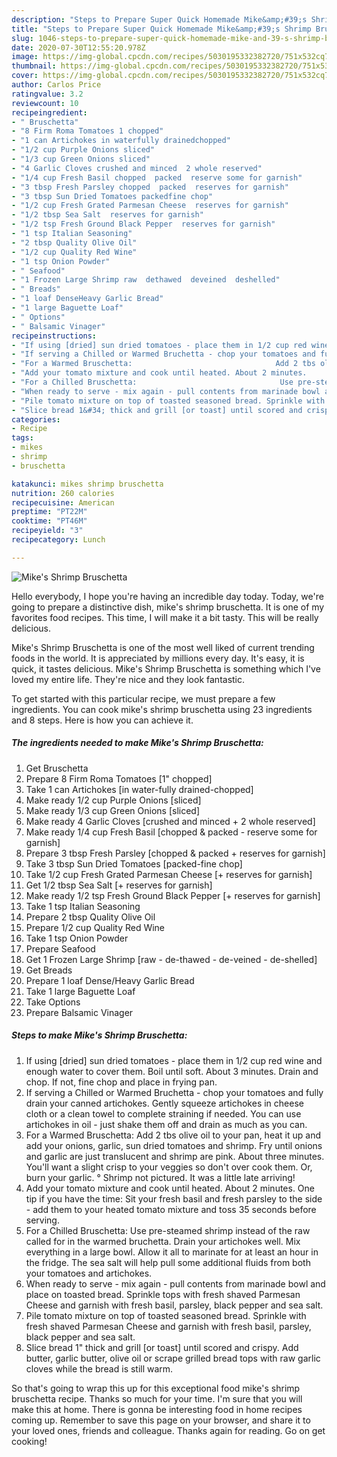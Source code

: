 ```yaml
---
description: "Steps to Prepare Super Quick Homemade Mike&amp;#39;s Shrimp Bruschetta"
title: "Steps to Prepare Super Quick Homemade Mike&amp;#39;s Shrimp Bruschetta"
slug: 1046-steps-to-prepare-super-quick-homemade-mike-and-39-s-shrimp-bruschetta
date: 2020-07-30T12:55:20.978Z
image: https://img-global.cpcdn.com/recipes/5030195332382720/751x532cq70/mikes-shrimp-bruschetta-recipe-main-photo.jpg
thumbnail: https://img-global.cpcdn.com/recipes/5030195332382720/751x532cq70/mikes-shrimp-bruschetta-recipe-main-photo.jpg
cover: https://img-global.cpcdn.com/recipes/5030195332382720/751x532cq70/mikes-shrimp-bruschetta-recipe-main-photo.jpg
author: Carlos Price
ratingvalue: 3.2
reviewcount: 10
recipeingredient:
- " Bruschetta"
- "8 Firm Roma Tomatoes 1 chopped"
- "1 can Artichokes in waterfully drainedchopped"
- "1/2 cup Purple Onions sliced"
- "1/3 cup Green Onions sliced"
- "4 Garlic Cloves crushed and minced  2 whole reserved"
- "1/4 cup Fresh Basil chopped  packed  reserve some for garnish"
- "3 tbsp Fresh Parsley chopped  packed  reserves for garnish"
- "3 tbsp Sun Dried Tomatoes packedfine chop"
- "1/2 cup Fresh Grated Parmesan Cheese  reserves for garnish"
- "1/2 tbsp Sea Salt  reserves for garnish"
- "1/2 tsp Fresh Ground Black Pepper  reserves for garnish"
- "1 tsp Italian Seasoning"
- "2 tbsp Quality Olive Oil"
- "1/2 cup Quality Red Wine"
- "1 tsp Onion Powder"
- " Seafood"
- "1 Frozen Large Shrimp raw  dethawed  deveined  deshelled"
- " Breads"
- "1 loaf DenseHeavy Garlic Bread"
- "1 large Baguette Loaf"
- " Options"
- " Balsamic Vinager"
recipeinstructions:
- "If using [dried] sun dried tomatoes - place them in 1/2 cup red wine and enough water to cover them. Boil until soft. About 3 minutes. Drain and chop. If not, fine chop and place in frying pan."
- "If serving a Chilled or Warmed Bruchetta - chop your tomatoes and fully drain your canned artichokes. Gently squeeze artichokes in cheese cloth or a clean towel to complete straining if needed. You can use artichokes in oil - just shake them off and drain as much as you can."
- "For a Warmed Bruschetta:                                Add 2 tbs olive oil to your pan, heat it up and add your onions, garlic, sun dried tomatoes and shrimp.                                                                            Fry until onions and garlic are just translucent and shrimp are pink. About three minutes. You&#39;ll want a slight crisp to your veggies so don&#39;t over cook them. Or, burn your garlic. ° Shrimp not pictured. It was a little late arriving!"
- "Add your tomato mixture and cook until heated. About 2 minutes.               One tip if you have the time: Sit your fresh basil and fresh parsley to the side - add them to your heated tomato mixture and toss 35 seconds before serving."
- "For a Chilled Bruschetta:                                Use pre-steamed shrimp instead of the raw called for in the warmed bruchetta. Drain your artichokes well.                                                                      Mix everything in a large bowl. Allow it all to marinate for at least an hour in the fridge. The sea salt will help pull some additional fluids from both your tomatoes and artichokes."
- "When ready to serve - mix again - pull contents from marinade bowl and place on toasted bread. Sprinkle tops with fresh shaved Parmesan Cheese and garnish with fresh basil, parsley, black pepper and sea salt."
- "Pile tomato mixture on top of toasted seasoned bread. Sprinkle with fresh shaved Parmesan Cheese and garnish with fresh basil, parsley, black pepper and sea salt."
- "Slice bread 1&#34; thick and grill [or toast] until scored and crispy. Add butter, garlic butter, olive oil or scrape grilled bread tops with raw garlic cloves while the bread is still warm."
categories:
- Recipe
tags:
- mikes
- shrimp
- bruschetta

katakunci: mikes shrimp bruschetta 
nutrition: 260 calories
recipecuisine: American
preptime: "PT22M"
cooktime: "PT46M"
recipeyield: "3"
recipecategory: Lunch

---
```



![Mike&#39;s Shrimp Bruschetta](https://img-global.cpcdn.com/recipes/5030195332382720/751x532cq70/mikes-shrimp-bruschetta-recipe-main-photo.jpg)

Hello everybody, I hope you're having an incredible day today. Today, we're going to prepare a distinctive dish, mike&#39;s shrimp bruschetta. It is one of my favorites food recipes. This time, I will make it a bit tasty. This will be really delicious.



Mike&#39;s Shrimp Bruschetta is one of the most well liked of current trending foods in the world. It is appreciated by millions every day. It's easy, it is quick, it tastes delicious. Mike&#39;s Shrimp Bruschetta is something which I've loved my entire life. They're nice and they look fantastic.


To get started with this particular recipe, we must prepare a few ingredients. You can cook mike&#39;s shrimp bruschetta using 23 ingredients and 8 steps. Here is how you can achieve it.

<!--inarticleads1-->

##### The ingredients needed to make Mike&#39;s Shrimp Bruschetta:

1. Get  Bruschetta
1. Prepare 8 Firm Roma Tomatoes [1&#34; chopped]
1. Take 1 can Artichokes [in water-fully drained-chopped]
1. Make ready 1/2 cup Purple Onions [sliced]
1. Make ready 1/3 cup Green Onions [sliced]
1. Make ready 4 Garlic Cloves [crushed and minced + 2 whole reserved]
1. Make ready 1/4 cup Fresh Basil [chopped &amp; packed - reserve some for garnish]
1. Prepare 3 tbsp Fresh Parsley [chopped &amp; packed + reserves for garnish]
1. Take 3 tbsp Sun Dried Tomatoes [packed-fine chop]
1. Take 1/2 cup Fresh Grated Parmesan Cheese [+ reserves for garnish]
1. Get 1/2 tbsp Sea Salt [+ reserves for garnish]
1. Make ready 1/2 tsp Fresh Ground Black Pepper [+ reserves for garnish]
1. Take 1 tsp Italian Seasoning
1. Prepare 2 tbsp Quality Olive Oil
1. Prepare 1/2 cup Quality Red Wine
1. Take 1 tsp Onion Powder
1. Prepare  Seafood
1. Get 1 Frozen Large Shrimp [raw - de-thawed - de-veined - de-shelled]
1. Get  Breads
1. Prepare 1 loaf Dense/Heavy Garlic Bread
1. Take 1 large Baguette Loaf
1. Take  Options
1. Prepare  Balsamic Vinager




<!--inarticleads2-->

##### Steps to make Mike&#39;s Shrimp Bruschetta:

1. If using [dried] sun dried tomatoes - place them in 1/2 cup red wine and enough water to cover them. Boil until soft. About 3 minutes. Drain and chop. If not, fine chop and place in frying pan.
1. If serving a Chilled or Warmed Bruchetta - chop your tomatoes and fully drain your canned artichokes. Gently squeeze artichokes in cheese cloth or a clean towel to complete straining if needed. You can use artichokes in oil - just shake them off and drain as much as you can.
1. For a Warmed Bruschetta:                                Add 2 tbs olive oil to your pan, heat it up and add your onions, garlic, sun dried tomatoes and shrimp.                                                                            Fry until onions and garlic are just translucent and shrimp are pink. About three minutes. You&#39;ll want a slight crisp to your veggies so don&#39;t over cook them. Or, burn your garlic. ° Shrimp not pictured. It was a little late arriving!
1. Add your tomato mixture and cook until heated. About 2 minutes.               One tip if you have the time: Sit your fresh basil and fresh parsley to the side - add them to your heated tomato mixture and toss 35 seconds before serving.
1. For a Chilled Bruschetta:                                Use pre-steamed shrimp instead of the raw called for in the warmed bruchetta. Drain your artichokes well.                                                                      Mix everything in a large bowl. Allow it all to marinate for at least an hour in the fridge. The sea salt will help pull some additional fluids from both your tomatoes and artichokes.
1. When ready to serve - mix again - pull contents from marinade bowl and place on toasted bread. Sprinkle tops with fresh shaved Parmesan Cheese and garnish with fresh basil, parsley, black pepper and sea salt.
1. Pile tomato mixture on top of toasted seasoned bread. Sprinkle with fresh shaved Parmesan Cheese and garnish with fresh basil, parsley, black pepper and sea salt.
1. Slice bread 1&#34; thick and grill [or toast] until scored and crispy. Add butter, garlic butter, olive oil or scrape grilled bread tops with raw garlic cloves while the bread is still warm.




So that's going to wrap this up for this exceptional food mike&#39;s shrimp bruschetta recipe. Thanks so much for your time. I'm sure that you will make this at home. There is gonna be interesting food in home recipes coming up. Remember to save this page on your browser, and share it to your loved ones, friends and colleague. Thanks again for reading. Go on get cooking!
